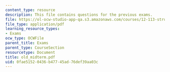 ```yaml
---
content_type: resource
description: This file contains questions for the previous exams.
file: https://ol-ocw-studio-app-qa.s3.amazonaws.com/courses/12-113-structural-geology-fall-2005/0fae51520436b47745ad76def39aa03c_old_midterm.pdf
file_type: application/pdf
learning_resource_types:
- Exams
ocw_type: OCWFile
parent_title: Exams
parent_type: CourseSection
resourcetype: Document
title: old_midterm.pdf
uid: 0fae5152-0436-b477-45ad-76def39aa03c
---
```

